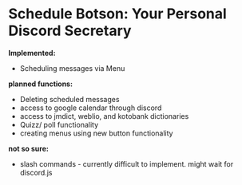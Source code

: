 # Schedule Botson: Your Personal Discord Secretary
**Implemented:**
* Scheduling messages via Menu

**planned functions:** <br>
* Deleting scheduled messages
* access to google calendar through discord
* access to jmdict, weblio, and kotobank dictionaries<br>
* Quizz/ poll functionality
* creating menus using new button functionality

**not so sure:** <br>
* slash commands - currently difficult to implement. might wait for discord.js
